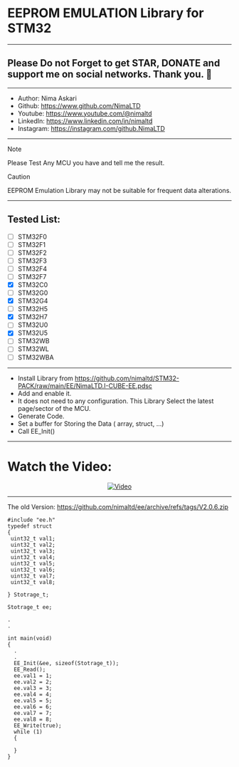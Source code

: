 # EEPROM EMULATION Library for STM32  
---  
## Please Do not Forget to get STAR, DONATE and support me on social networks. Thank you. :sparkling_heart:  
---   
-  Author:     Nima Askari  
-  Github:     https://www.github.com/NimaLTD
-  Youtube:    https://www.youtube.com/@nimaltd  
-  LinkedIn:   https://www.linkedin.com/in/nimaltd  
-  Instagram:  https://instagram.com/github.NimaLTD  
---
> [!NOTE]
> Please Test Any MCU you have and tell me the result.

> [!CAUTION]
> EEPROM Emulation Library may not be suitable for frequent data alterations.
---
## Tested List:
- [ ] STM32F0
- [ ] STM32F1
- [ ] STM32F2
- [ ] STM32F3
- [ ] STM32F4
- [ ] STM32F7
- [x] STM32C0
- [ ] STM32G0
- [x] STM32G4
- [ ] STM32H5
- [x] STM32H7
- [ ] STM32U0
- [x] STM32U5
- [ ] STM32WB
- [ ] STM32WL
- [ ] STM32WBA
---
* Install Library from https://github.com/nimaltd/STM32-PACK/raw/main/EE/NimaLTD.I-CUBE-EE.pdsc
* Add and enable it.
* It does not need to any configuration. This Library Select the latest page/sector of the MCU.
* Generate Code.
* Set a buffer for Storing the Data ( array, struct, ...)
* Call EE_Init()

---
# Watch the Video:

<div align="center">
  <a href="https://www.youtube.com/watch?v=o80ugfjuZ-o"><img src="https://img.youtube.com/vi/o80ugfjuZ-o/0.jpg" alt="Video"></a>
</div>

---
The old Version: https://github.com/nimaltd/ee/archive/refs/tags/V2.0.6.zip

```
#include "ee.h"
typedef struct
{
 uint32_t val1;
 uint32_t val2;
 uint32_t val3;
 uint32_t val4;
 uint32_t val5;
 uint32_t val6;
 uint32_t val7;
 uint32_t val8;

} Stotrage_t;

Stotrage_t ee;

.
.

int main(void)
{
  .
  .
  EE_Init(&ee, sizeof(Stotrage_t));
  EE_Read();
  ee.val1 = 1;
  ee.val2 = 2;
  ee.val3 = 3;
  ee.val4 = 4;
  ee.val5 = 5;
  ee.val6 = 6;
  ee.val7 = 7;
  ee.val8 = 8;
  EE_Write(true);
  while (1)
  {

  }
}
```
